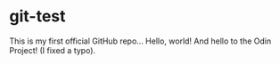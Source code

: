 # git-test
This is my first official GitHub repo...
Hello, world! And hello to the Odin Project!
(I fixed a typo).